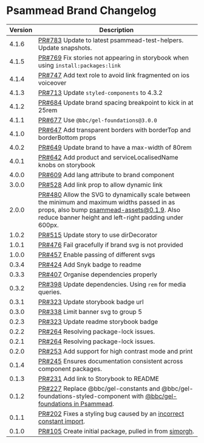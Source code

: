 # Psammead Brand Changelog

<!-- prettier-ignore -->
| Version | Description |
| ------- | ----------- |
| 4.1.6 | [PR#783](https://github.com/bbc/psammead/pull/783) Update to latest psammead-test-helpers. Update snapshots. |
| 4.1.5   | [PR#769](https://github.com/bbc/psammead/pull/769) Fix stories not appearing in storybook when using `install:packages:link` |
| 4.1.4   | [PR#747](https://github.com/bbc/psammead/pull/747) Add text role to avoid link fragmented on ios voiceover |
| 4.1.3   | [PR#713](https://github.com/bbc/psammead/pull/713) Update `styled-components` to 4.3.2 |
| 4.1.2   | [PR#684](https://github.com/bbc/psammead/pull/684) Update brand spacing breakpoint to kick in at 25rem |
| 4.1.1   | [PR#677](https://github.com/bbc/psammead/pull/677) Use `@bbc/gel-foundations@3.0.0` |
| 4.1.0   | [PR#647](https://github.com/bbc/psammead/pull/647) Add transparent borders with borderTop and borderBottom props |
| 4.0.2   | [PR#649](https://github.com/bbc/psammead/pull/649) Update brand to have a max-width of 80rem |
| 4.0.1   | [PR#642](https://github.com/bbc/psammead/pull/642) Add product and serviceLocalisedName knobs on storybook |
| 4.0.0   | [PR#609](https://github.com/bbc/psammead/pull/609) Add lang attribute to brand component |
| 3.0.0   | [PR#528](https://github.com/bbc/psammead/pull/528) Add link prop to allow dynamic link |
| 2.0.0   | [PR#480](https://github.com/bbc/psammead/pull/480) Allow the SVG to dynamically scale between the minimum and maximum widths passed in as props, also bump psammead-assets@0.1.9. Also reduce banner height and left-right padding under 600px. |
| 1.0.2   | [PR#515](https://github.com/bbc/psammead/pull/515) Update story to use dirDecorator |
| 1.0.1   | [PR#476](https://github.com/bbc/psammead/pull/476) Fail gracefully if brand svg is not provided |
| 1.0.0   | [PR#457](https://github.com/bbc/psammead/pull/457) Enable passing of different svgs |
| 0.3.4   | [PR#424](https://github.com/bbc/psammead/pull/424) Add Snyk badge to readme |
| 0.3.3   | [PR#407](https://github.com/bbc/psammead/pull/407) Organise dependencies properly |
| 0.3.2   | [PR#398](https://github.com/bbc/psammead/pull/398) Update dependencies. Using `rem` for media queries. |
| 0.3.1   | [PR#323](https://github.com/bbc/psammead/pull/323) Update storybook badge url |
| 0.3.0   | [PR#338](https://github.com/BBC/psammead/pull/338) Limit banner svg to group 5 |
| 0.2.3   | [PR#323](https://github.com/BBC/psammead/pull/323) Update readme storybook badge |
| 0.2.2   | [PR#264](https://github.com/BBC/psammead/pull/319) Resolving package-lock issues. |
| 0.2.1   | [PR#264](https://github.com/BBC/psammead/pull/264) Resolving package-lock issues. |
| 0.2.0   | [PR#253](https://github.com/BBC-News/psammead/pull/253) Add support for high contrast mode and print |
| 0.1.4   | [PR#245](https://github.com/BBC-News/psammead/pull/245) Ensures documentation consistent across component packages. |
| 0.1.3   | [PR#231](https://github.com/BBC-News/psammead/pull/231) Add link to Storybook to README |
| 0.1.2   | [PR#227](https://github.com/BBC-News/psammead/pull/227) Replace @bbc/gel-constants and @bbc/gel-foundations-styled-component with [@bbc/gel-foundations in Psammead](https://github.com/BBC-News/psammead/issues/226). |
| 0.1.1   | [PR#202](https://github.com/BBC-News/psammead/pull/202) Fixes a styling bug caused by an [incorrect constant import](https://github.com/BBC-News/psammead/issues/201). |
| 0.1.0   | [PR#105](https://github.com/BBC-News/psammead/pull/105) Create initial package, pulled in from [simorgh](https://github.com/BBC-News/simorgh).                         |
